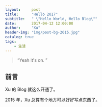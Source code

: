 ```yaml
---
layout:     post
title:      "Hello 2017"
subtitle:   " \"Hello World, Hello Blog\""
date:       2017-04-12 12:00:00
author:     "Xu"
header-img: "img/post-bg-2015.jpg"
catalog: true
tags:
    - 生活
---
```


> “Yeah It's on. ”


## 前言

Xu 的 Blog 就这么开通了。



2015 年，Xu 总算有个地方可以好好写点东西了。




